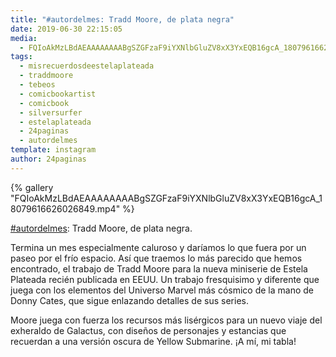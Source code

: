```yaml
---
title: "#autordelmes: Tradd Moore, de plata negra"
date: 2019-06-30 22:15:05
media: 
  - FQIoAkMzLBdAEAAAAAAAABgSZGFzaF9iYXNlbGluZV8xX3YxEQB16gcA_18079616626026849.mp4
tags: 
  - misrecuerdosdeestelaplateada
  - traddmoore
  - tebeos
  - comicbookartist
  - comicbook
  - silversurfer
  - estelaplateada
  - 24paginas
  - autordelmes
template: instagram
author: 24paginas
---
```


{% gallery "FQIoAkMzLBdAEAAAAAAAABgSZGFzaF9iYXNlbGluZV8xX3YxEQB16gcA_18079616626026849.mp4" %}

[#autordelmes](/etiquetas/autordelmes): Tradd Moore, de plata negra.

Termina un mes especialmente caluroso y daríamos lo que fuera por un paseo por el frío espacio. Así que traemos lo más parecido que hemos encontrado, el trabajo de Tradd Moore para la nueva miniserie de Estela Plateada recién publicada en EEUU.
Un trabajo fresquisimo y diferente que juega con los elementos del Universo Marvel más cósmico de la mano de Donny Cates, que sigue enlazando detalles de sus series.

Moore juega con fuerza los recursos más lisérgicos para un nuevo viaje del exheraldo de Galactus, con diseños de personajes y estancias que recuerdan a una versión oscura de Yellow Submarine. ¡A mí, mi tabla!
